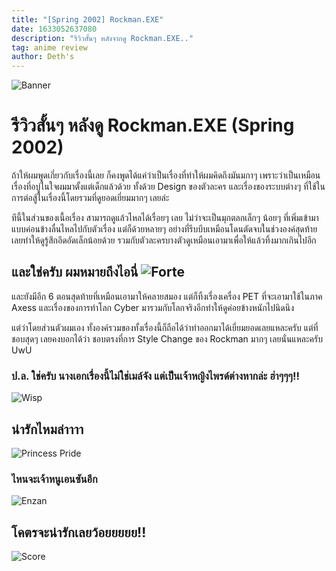 ```yaml
---
title: "[Spring 2002] Rockman.EXE"
date: 1633052637080
description: "รีวิวสั้นๆ หลังจากดู Rockman.EXE.."
tag: anime review
author: Deth's
---
```


![Banner](https://sv1.picz.in.th/images/2021/10/01/CLZdWS.jpg)

# รีวิวสั้นๆ หลังดู Rockman.EXE (Spring 2002)

ถ้าให้ผมพูดเกี่ยวกับเรื่องนี้เลย ก็คงพูดได้แค่ว่าเป็นเรื่องที่ทำให้ผมคิดถึงมันมกาๆ เพราะว่าเป็นเหมือนเรื่องที่อบู่ในใจผมมาตั้งแต่เด็กแล้วด้วย ทั้งด้วย Design ของตัวละคร และเรื่องของระบบต่างๆ ที่ใช้ในการต่อสู้ในเรื่องนี้โดยรวมที่ดูยอดเยี่ยมมากๆ เลยล่ะ

ทีนี้ในส่วนของเนื้อเรื่อง สามารถดูแล้วไหลได้เรื่อยๆ เลย ไม่ว่าจะเป็นมุกตลกเล็กๆ น้อยๆ ที่เพิ่มเข้ามาแบบค่อนข้างลื่นไหลไปกับตัวเรื่อง แต่ก็ด้วยหลายๆ อย่างที่รีบบีบเหมือนโดนตัดจบในช่วงองค์สุดท้าย เลยทำให้ดูรู้สึกอึดอัดเล็กน้อยด้วย รวมกับตัวละครบางตัวดูเหมือนเอามาเพื่อให้แล้วทิ้งมากเกินไปอีก

## และใช่ครับ ผมหมายถึงไอนี่ ![Forte](https://sv1.picz.in.th/images/2021/10/01/CLZIp8.jpg)

และยังมีอีก 6 ตอนสุดท้ายที่เหมือนเอามาให้คลายสมอง แต่ก็ทิ้งเรื่องเครื่อง PET ที่จะเอามาใช้ในภาค Axess และเรื่องของการทำโลก Cyber มารวมกับโลกจริงอีกทำให้ดูค่อยข้างหนักไปนิดนึง

แต่ว่าโดยส่วนตัวผมเอง ทั้งองค์รวมของทั้งเรื่องนี้ก็ถือได้ว่าทำออกมาได้เยี่ยมยอดเลยแหละครับ แต่ที่ชอบสุดๆ เลยคงบอกได้ว่า ชอบตรงที่การ Style Change ของ Rockman มากๆ เลยนั่นแหละครับ UwU

### ป.ล. ใช่ครับ นางเอกเรื่องนี้ไม่ใช่เมล์จัง แต่เป็นเจ้าหญิงไพรด์ต่างหากล่ะ ฮ่าๆๆๆ!!
![Wisp](https://sv1.picz.in.th/images/2021/10/01/CL1q8Z.png)
## น่ารักไหมล่าาาา
![Princess Pride](https://sv1.picz.in.th/images/2021/10/01/CL1QB0.png)

### ไหนจะเจ้าหนูเอนซันอีก
![Enzan](https://sv1.picz.in.th/images/2021/10/01/CLKXMP.jpg)
## โคตรจะน่ารักเลยว้อยยยยย!!


![Score](https://img.shields.io/badge/Score-9%2F10-coral?style=for-the-badge)